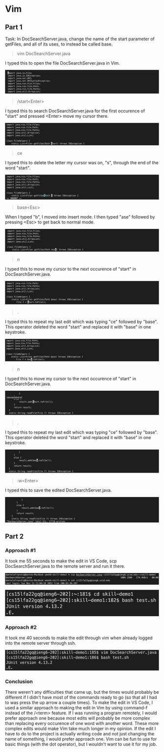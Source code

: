 # Vim
## Part 1
Task: In DocSearchServer.java, change the name of the start parameter of getFiles, and all of its uses, to instead be called base.


> vim DocSearchServer.java 

I typed this to open the file DocSearchServer.java in Vim. 

![Image](Screenshots/just-opened-file.png)

> /start\<Enter> 

I typed this to search DocSearchServer.java for the first occurence of "start" and pressed \<Enter> move my cursor there.

![Image](Screenshots/search-start.png)

> ce

I typed this to delete the letter my cursor was on, "s", through the end of the word  "start".

![Image](Screenshots/ce.png)

> base\<Esc>

When I typed "b", I moved into insert mode. I then typed "ase" followed by pressing \<Esc> to get back to normal mode.

![Image](Screenshots/base.png)

> n

I typed this to move my cursor to the next occurence of "start" in DocSearchServer.java.

![Image](Screenshots/n(1).png)

> .

I typed this to repeat my last edit which was typing "ce" followed by "base". This operator deleted the word "start" and replaced it with "base" in one keystroke.

![Image](Screenshots/dot(1).png)

> n

I typed this to move my cursor to the next occurence of "start" in DocSearchServer.java.

![Image](Screenshots/n(2).png)

> .

I typed this to repeat my last edit which was typing "ce" followed by "base". This operator deleted the word "start" and replaced it with "base" in one keystroke.

![Image](Screenshots/dot(2).png)

> :w\<Enter>

I typed this to save the edited DocSearchServer.java.

![Image](Screenshots/colon-w.png)

## Part 2

### Approach #1
It took me 55 seconds to make the edit in VS Code, scp DocSearchServer.java to the remote server and run it there. 

![Image](Screenshots/scp-and-ssh.png)

![Image](Screenshots/bash-test-sh.png)

### Approach #2
It took me 40 seconds to make the edit through vim when already logged into the remote server through ssh.

![Image](Screenshots/vim-test.png)

### Conclusion
There weren't any difficulties that came up, but the times would probably be different if I didn't have most of the commands ready to go (so that all I had to was press the up arrow a couple times). To make the edit in VS Code, I used a similar approach to making the edit in Vim by using command-f instead of the /\<term> feature. If I was running a program remotely, I would prefer approach one because most edits will probably be more complex than replacing every occurence of one word with another word. These more complex edits would make Vim take much longer in my opinion. If the edit I have to do to the project is actually writing code and not just changing the name of something, I would prefer approach one. Vim can be fun to use for basic things (with the dot operator), but I wouldn't want to use it for my job.